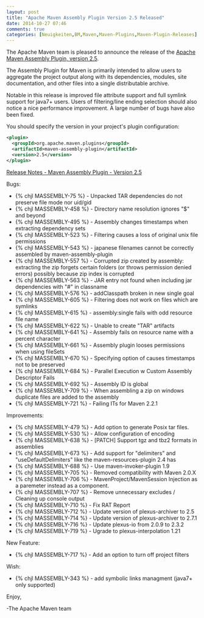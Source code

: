 ```yaml
---
layout: post
title: "Apache Maven Assembly Plugin Version 2.5 Released"
date: 2014-10-27 07:46
comments: true
categories: [Neuigkeiten,BM,Maven,Maven-Plugins,Maven-Plugin-Releases]
---
```

The Apache Maven team is pleased to announce the release of the 
[Apache Maven Assembly Plugin, version 2.5](http://maven.apache.org/plugins/maven-assembly-plugin).

The Assembly Plugin for Maven is primarily intended to allow users to aggregate
the project output along with its dependencies, modules, site documentation,
and other files into a single distributable archive.

Notable in this release is improved file attribute support and full
symlink support for java7+ users. Users of filtering/line ending
selection should also notice a nice performance improvement.  A large
number of bugs have also been fixed.

You should specify the version in your project's plugin configuration:

``` xml
<plugin>
  <groupId>org.apache.maven.plugins</groupId>
  <artifactId>maven-assembly-plugin</artifactId>
  <version>2.5</version>
</plugin>
```

<!-- more -->


[Release Notes - Maven Assembly Plugin - Version 2.5](http://jira.codehaus.org/secure/ReleaseNote.jspa?version=18952&styleName=Text&projectId=11126)

Bugs:

 * {% chjl MASSEMBLY-75 %} - Unpacked TAR dependencies do not preserve file mode nor uid/gid
 * {% chjl MASSEMBLY-458 %} - Directory name resolution ignores "$" and beyond
 * {% chjl MASSEMBLY-495 %} - Assembly changes timestamps when extracting dependency sets
 * {% chjl MASSEMBLY-523 %} - Filtering causes a loss of original unix file permissions
 * {% chjl MASSEMBLY-543 %} - japanese filenames cannot be correctly assembled by maven-assembly-plugin
 * {% chjl MASSEMBLY-557 %} - Corrupted zip created by assembly: extracting the zip forgets certain folders (or throws permission denied errors) possibly because zip index is corrupted
 * {% chjl MASSEMBLY-563 %} - JAR entry not found when including jar dependencies with "#" in classname
 * {% chjl MASSEMBLY-576 %} - addClasspath broken in new single goal
 * {% chjl MASSEMBLY-605 %} - Filtering does not work on files which are symlinks
 * {% chjl MASSEMBLY-615 %} - assembly:single fails with odd resource file name
 * {% chjl MASSEMBLY-622 %} - Unable to create "TAR" artifacts
 * {% chjl MASSEMBLY-641 %} - Assembly fails on resource name with a percent character
 * {% chjl MASSEMBLY-661 %} - Assembly plugin looses permissions when using fileSets
 * {% chjl MASSEMBLY-670 %} - Specifying <lineEnding> option of <fileSet> causes timestamps not to be preserved
 * {% chjl MASSEMBLY-684 %} - Parallel Execution w Custom Assembly Descriptor Fails
 * {% chjl MASSEMBLY-692 %} - Assembly ID is global
 * {% chjl MASSEMBLY-709 %} - When assembling a zip on windows duplicate files are added to the assembly
 * {% chjl MASSEMBLY-721 %} - Failing ITs for Maven 2.2.1

Improvements:

 * {% chjl MASSEMBLY-479 %} - Add option to generate Posix tar files.
 * {% chjl MASSEMBLY-530 %} - Allow configuration of encoding
 * {% chjl MASSEMBLY-638 %} - \[PATCH\] Support tgz and tbz2 formats in assemblies
 * {% chjl MASSEMBLY-673 %} - Add support for "delimiters" and "useDefaultDelimiters" like the maven-resources-plugin 2.4 has
 * {% chjl MASSEMBLY-688 %} - Use maven-invoker-plugin 1.9
 * {% chjl MASSEMBLY-705 %} - Removed compatibility with Maven 2.0.X
 * {% chjl MASSEMBLY-706 %} - MavenProject/MavenSession Injection as a paremeter instead as a component.
 * {% chjl MASSEMBLY-707 %} - Remove unnecessary excludes / Cleaning up console output
 * {% chjl MASSEMBLY-710 %} - Fix RAT Report
 * {% chjl MASSEMBLY-712 %} - Update version of plexus-archiver to 2.5
 * {% chjl MASSEMBLY-714 %} - Update version of plexus-archiver to 2.7.1
 * {% chjl MASSEMBLY-716 %} - Update plexus-io from 2.0.9 to 2.3.2
 * {% chjl MASSEMBLY-719 %} - Ugrade to plexus-interpolation 1.21

New Feature:

 * {% chjl MASSEMBLY-717 %} - Add an option to turn off project filters

Wish:

 * {% chjl MASSEMBLY-343 %} - add symbolic links managment (java7+ only supported)

Enjoy,

-The Apache Maven team
